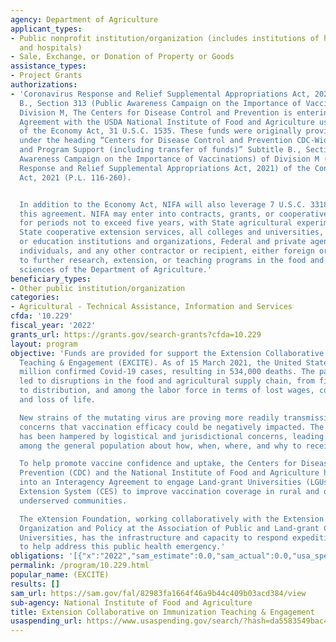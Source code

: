 ```yaml
---
agency: Department of Agriculture
applicant_types:
- Public nonprofit institution/organization (includes institutions of higher education
  and hospitals)
- Sale, Exchange, or Donation of Property or Goods
assistance_types:
- Project Grants
authorizations:
- 'Coronavirus Response and Relief Supplemental Appropriations Act, 2021, Subtitle
  B., Section 313 (Public Awareness Campaign on the Importance of Vaccinations) of
  Division M, The Centers for Disease Control and Prevention is entering into an Interagency
  Agreement with the USDA National Institute of Food and Agriculture using the provisions
  of the Economy Act, 31 U.S.C. 1535. These funds were originally provided to CDC
  under the heading “Centers for Disease Control and Prevention CDC-Wide Activities
  and Program Support (including transfer of funds)” Subtitle B., Section 313 (Public
  Awareness Campaign on the Importance of Vaccinations) of Division M (Coronavirus
  Response and Relief Supplemental Appropriations Act, 2021) of the Consolidated Appropriations
  Act, 2021 (P.L. 116-260).


  In addition to the Economy Act, NIFA will also leverage 7 U.S.C. 3318 when executing
  this agreement. NIFA may enter into contracts, grants, or cooperative agreements,
  for periods not to exceed five years, with State agricultural experiment stations,
  State cooperative extension services, all colleges and universities, other research
  or education institutions and organizations, Federal and private agencies and organizations,
  individuals, and any other contractor or recipient, either foreign or domestic,
  to further research, extension, or teaching programs in the food and agricultural
  sciences of the Department of Agriculture.'
beneficiary_types:
- Other public institution/organization
categories:
- Agricultural - Technical Assistance, Information and Services
cfda: '10.229'
fiscal_year: '2022'
grants_url: https://grants.gov/search-grants?cfda=10.229
layout: program
objective: 'Funds are provided for support the Extension Collaborative on Immunization
  Teaching & Engagement (EXCITE). As of 15 March 2021, the United States has 29.5
  million confirmed Covid-19 cases, resulting in 534,000 deaths. The pandemic has
  led to disruptions in the food and agricultural supply chain, from field to production
  to distribution, and among the labor force in terms of lost wages, compromised health,
  and loss of life.

  New strains of the mutating virus are proving more readily transmissible and heightening
  concerns that vaccination efficacy could be negatively impacted. The vaccine rollout
  has been hampered by logistical and jurisdictional concerns, leading to confusion
  among the general population about how, when, where, and why to receive the vaccination.

  To help promote vaccine confidence and uptake, the Centers for Disease Control and
  Prevention (CDC) and the National Institute of Food and Agriculture have entered
  into an Interagency Agreement to engage Land-grant Universities (LGUs) and the Cooperative
  Extension System (CES) to improve vaccination coverage in rural and other medically
  underserved communities.

  The eXtension Foundation, working collaboratively with the Extension Committee on
  Organization and Policy at the Association of Public and Land-grant Colleges and
  Universities, has the infrastructure and capacity to respond expeditiously and effectively
  to help address this public health emergency.'
obligations: '[{"x":"2022","sam_estimate":0.0,"sam_actual":0.0,"usa_spending_actual":7552500.0},{"x":"2023","sam_estimate":0.0,"sam_actual":0.0,"usa_spending_actual":475000.0},{"x":"2024","sam_estimate":0.0,"sam_actual":0.0,"usa_spending_actual":15200000.0}]'
permalink: /program/10.229.html
popular_name: (EXCITE)
results: []
sam_url: https://sam.gov/fal/82983fa1664f46a9b44c409b03acd384/view
sub-agency: National Institute of Food and Agriculture
title: Extension Collaborative on Immunization Teaching & Engagement
usaspending_url: https://www.usaspending.gov/search/?hash=da5583549bac4177e4e86779b7e379f8
---
```

